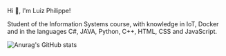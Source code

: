 Hi 👋, I'm Luiz Philippe!

Student of the Information Systems course, with knowledge in IoT, Docker and in the languages ​​C#, JAVA, Python, C++, HTML, CSS and JavaScript.

![Anurag's GitHub stats](https://github-readme-stats.vercel.app/api?username=luizphilippe&show_icons=true&theme=radical)

	
